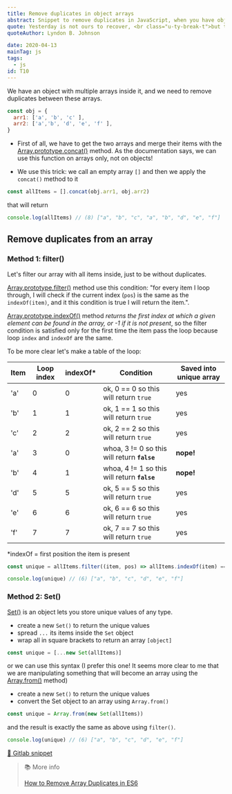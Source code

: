 ```yaml
---
title: Remove duplicates in object arrays
abstract: Snippet to remove duplicates in JavaScript, when you have objects with multiple arrays inside it.
quote: Yesterday is not ours to recover, <br class="u-ty-break-t">but tomorrow is ours to win or lose
quoteAuthor: Lyndon B. Johnson

date: 2020-04-13
mainTag: js
tags:
  - js
id: T10
---
```


We have an object with multiple arrays inside it, and we need to remove duplicates between these arrays.

```javascript
const obj = {
  arr1: ['a', 'b', 'c' ],
  arr2: ['a','b', 'd', 'e', 'f' ],
}
```

- First of all, we have to get the two arrays and merge their items with the [Array.prototype.concat()](https://developer.mozilla.org/en-US/docs/Web/JavaScript/Reference/Global_Objects/Array/concat) method. As the documentation says, we can use this function on arrays only, not on objects!

- We use this trick: we call an empty array `[]` and then we apply the `concat()` method to it

```javascript
const allItems = [].concat(obj.arr1, obj.arr2)
```

that will return

```javascript
console.log(allItems) // (8) ["a", "b", "c", "a", "b", "d", "e", "f"]
```

## Remove duplicates from an array

### Method 1: filter()

Let's filter our array with all items inside, just to be without duplicates.

[Array.prototype.filter()](https://developer.mozilla.org/en-US/docs/Web/JavaScript/Reference/Global_Objects/Array/filter) method use this condition: "for every item I loop through, I will check if the current index (`pos`) is the same as the `indexOf(item)`, and it this condition is true I will return the item.".

[Array.prototype.indexOf()](https://developer.mozilla.org/en-US/docs/Web/JavaScript/Reference/Global_Objects/Array/indexOf) method _returns the first index at which a given element can be found in the array, or -1 if it is not present_, so the filter condition is satisfied only for the first time the item pass the loop because loop `index` and `indexOf` are the same.

To be more clear let's make a table of the loop:

| Item | Loop index | indexOf* | Condition                                    | Saved into unique array |
|------|------------|----------|----------------------------------------------|-------------------------|
| 'a'  | 0          | 0        | ok, 0 == 0 so this will return `true`        | yes                     |
| 'b'  | 1          | 1        | ok, 1 == 1 so this will return `true`        | yes                     |
| 'c'  | 2          | 2        | ok, 2 == 2 so this will return `true`        | yes                     |
| 'a'  | 3          | 0        | whoa, 3 != 0 so this will return **`false`** | **nope!**               |
| 'b'  | 4          | 1        | whoa, 4 != 1 so this will return **`false`** | **nope!**               |
| 'd'  | 5          | 5        | ok, 5 == 5 so this will return `true`        | yes                     |
| 'e'  | 6          | 6        | ok, 6 == 6 so this will return `true`        | yes                     |
| 'f'  | 7          | 7        | ok, 7 == 7 so this will return `true`        | yes                     |

*indexOf = first position the item is present

```javascript
const unique = allItems.filter((item, pos) => allItems.indexOf(item) === pos)
```

```javascript
console.log(unique) // (6) ["a", "b", "c", "d", "e", "f"]
```

### Method 2: Set()

[Set()](https://developer.mozilla.org/en-US/docs/Web/JavaScript/Reference/Global_Objects/Set) is an object lets you store unique values of any type.

- create a new `Set()` to return the unique values
- spread `...` its items inside the `Set` object
- wrap all in square brackets to return an array `[object]`

```javascript
const unique = [...new Set(allItems)]
```

or we can use this syntax (I prefer this one! It seems more clear to me that we are manipulating something that will become an array using the [Array.from()](https://developer.mozilla.org/en-US/docs/Web/JavaScript/Reference/Global_Objects/Array/from) method)

- create a new `Set()` to return the unique values
- convert the Set object to an array using `Array.from()`

```javascript
const unique = Array.from(new Set(allItems))
```

and the result is exactly the same as above using `filter()`.

```javascript
console.log(unique) // (6) ["a", "b", "c", "d", "e", "f"]
```

[🦊 Gitlab snippet](https://gitlab.com/giuliach/super-snippets/-/blob/21cdd935d236809ed68ec6bd79bce6cc7c2ed9f8/js/object-arrays-remove-duplicates.js)


> 📚 More info
>
> [How to Remove Array Duplicates in ES6](https://medium.com/dailyjs/how-to-remove-array-duplicates-in-es6-5daa8789641c)

